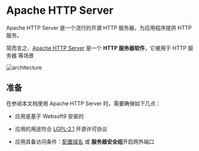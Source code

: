 # Apache HTTP Server

Apache HTTP Server 是一个流行的开源 HTTP 服务器，为应用程序提供 HTTP 服务。

简而言之，[Apache HTTP Server](https://httpd.apache.org/) 是一个 **HTTP 服务器软件**，它被用于 HTTP 服务器  等场景


![architecture](https://libs.websoft9.com/Websoft9/DocsPicture/zh/linux/apachehttp-architecture.gif)


## 准备

在参阅本文档使用 Apache HTTP Server 时，需要确保如下几点：

- 应用是基于 Websoft9 安装的

- 应用的用途符合 [LGPL-2.1](https://opensource.org/licenses/LGPL-2.1) 开源许可协议

- 应用具备访问条件：[配置域名](./guide/appsetdomain) 或 **服务器安全组**开启网外端口
